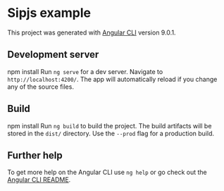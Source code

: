 # Sipjs example
This project was generated with [Angular CLI](https://github.com/angular/angular-cli) version 9.0.1.

## Development server
npm install
Run `ng serve` for a dev server. Navigate to `http://localhost:4200/`. The app will automatically reload if you change any of the source files.

## Build
npm install
Run `ng build` to build the project. The build artifacts will be stored in the `dist/` directory. Use the `--prod` flag for a production build.

## Further help

To get more help on the Angular CLI use `ng help` or go check out the [Angular CLI README](https://github.com/angular/angular-cli/blob/master/README.md).
